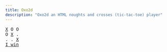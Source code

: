 ```yaml
---
title: Oxo2d 
description: "Oxo2d an HTML noughts and crosses (tic-tac-toe) player"
---
```


<pre class="oxo2d">
<u>X</u> O O
O <u>X</u> .
. . <u>X</u>
<a href="../">I win</a>
</pre>
